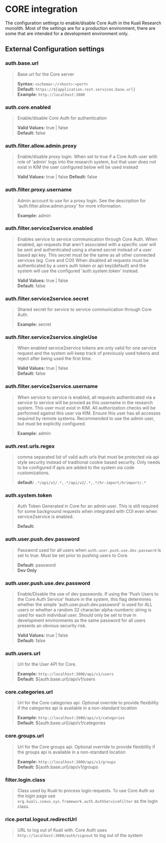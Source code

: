 # CORE integration

The configuration settings to enable/disable Core Auth in the Kuali Research monolith. Most of the settings
are for a production environment, there are some that are intended for a development environment only.

## External Configuration settings

### auth.base.url
> Base url for the Core server
>
> **Syntax:** `<schema>://<host>:<port>`\
> **Default:** `https://${application.rest.services.base.url}`\
> **Example:** `http://localhost:3000`

### auth.core.enabled
>Enable/disable Core Auth for authentication
>
> **Valid Values:** true | false \
> **Default:** false

### auth.filter.allow.admin.proxy
> Enable/disable proxy login. When set to true if a Core Auth user with role
> of 'admin' logs into the research system, but that user does not exist in
> KIM the user configured below will be used instead
>
> **Valid Values:** true | false
> **Default:** false

### auth.filter.proxy.username
> Admin account to use for a proxy login. See the description for
> 'auth.filter.allow.admin.proxy' for more information.
>
> **Example:** admin

### auth.filter.service2service.enabled
> Enables service to service communication through Core Auth. When enabled,
> api requests that aren't associated with a specific user will be sent and
> authenticated using a shared secret instead of a user based api key. This
> secret must be the same as all other connected services (eg. Core and COI)
> When disabled all requests must be authenticated by a users auth token or
> api key(default) and the system will use the configured
> 'auth.system.token' instead.
>
> **Valid Values:** true | false \
> **Default:** false

### auth.filter.service2service.secret
> Shared secret for service to service communication through Core Auth.
>
> **Example:** secret

### auth.filter.service2service.singleUse
> When enabled service2service tokens are only valid for one service request
> and the system will keep track of previously used tokens and reject after
> being used the first time.
>
> **Valid Values:** true | false \
> **Default:** false

### auth.filter.service2service.username
> When service to service is enabled, all requests authenticated via a
> service to service will be proxied as this username in the research
> system. This user must exist in KIM. All
> authorization checks will be performed against this user via KIM.
> Ensure this user has all accesses required by remote systems. Recommended
> to use the admin user, but must be explicitly configured.
>
> **Example:** admin

### auth.rest.urls.regex
> comma separated list of valid auth urls that must be protected via api style security instead of traditional cookie based security. Only needs to
> be configured if apis are added to the system via code customizations.
>
> **default:** `.*/api/v1/.*,.*/api/v2/.*,.*/hr-import/hrimport/.*`

### auth.system.token
> Auth Token Generated in Core for an admin user. This is still required
> for some background requests when integrated with COI even when
> service2service is enabled.
>
> **Default:** <blank>

### auth.user.push.dev.password
> Password used for all users when `auth.user.push.use.dev.password` is set to true. Must be set prior to pushing users to Core.
>
> **Default:** password\
> **Dev Only**

### auth.user.push.use.dev.password
> Enable/Disable the use of dev passwords. If using the 'Push Users to the Core Auth Service'
> feature in the system, this flag determines whether the simple 'auth.user.push.dev.password' is used for ALL users or whether a random 32
> character alpha-numberic string is used for each individual user.
> Should only be set to true in development environments as the same
> password for all users presents an obvious security risk.
>
> **Valid Values:** true | false\
> **Default:** false

### auth.users.url
> Url for the User API for Core.
>
> **Example:** `http://localhost:3000/api/v1/users` \
> **Default:** ${auth.base.url}/api/v1/users

### core.categories.url
> Url for the Core categories api. Optional override to provide flexibility if the categories api is available in a non-standard location
>
> **Example:** `http://localhost:3000/api/v1/categories` \
> **Default:** ${auth.base.url}/api/v1/categories

### core.groups.url
> Url for the Core groups api. Optional override to provide flexibility if the groups api is available in a non-standard location
>
> **Example:** `http://localhost:3000/api/v1/groups` \
> **Default:** ${auth.base.url}/api/v1/groups


### filter.login.class 
> Class used by Kuali to process login requests. To use Core Auth as the login page use `org.kuali.coeus.sys.framework.auth.AuthServiceFilter`
> as the login class.

### rice.portal.logout.redirectUrl
> URL to log out of Kuali with.  Core Auth uses `http://localhost:3000/auth/signout` to log out of the
> system
